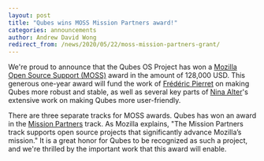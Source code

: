 ```yaml
---
layout: post
title: "Qubes wins MOSS Mission Partners award!"
categories: announcements
author: Andrew David Wong
redirect_from: /news/2020/05/22/moss-mission-partners-grant/
---
```


We're proud to announce that the Qubes OS Project has won a
[Mozilla Open Source Support (MOSS)] award in the amount
of 128,000 USD. This generous one-year award will fund the work of
[Frédéric Pierret] on making Qubes more robust and stable, as well as
several key parts of [Nina Alter]'s extensive work on making Qubes more
user-friendly.

There are three separate tracks for MOSS awards. Qubes has won an
award in the [Mission Partners] track. As Mozilla explains, "The
Mission Partners track supports open source projects that significantly
advance Mozilla’s mission." It is a great honor for Qubes to be
recognized as such a project, and we're thrilled by the important work
that this award will enable.


[Mozilla Open Source Support (MOSS)]: https://www.mozilla.org/en-US/moss/
[Frédéric Pierret]: /team/#frédéric-pierret
[Nina Alter]: /team/#nina-eleanor-alter
[Mission Partners]: https://www.mozilla.org/en-US/moss/mission-partners/

